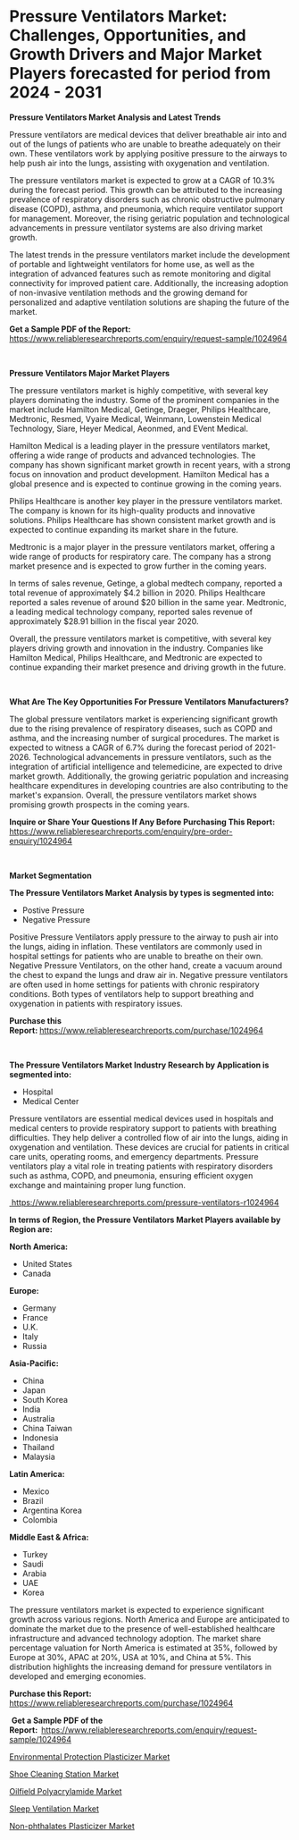 <p><h1>Pressure Ventilators Market: Challenges, Opportunities, and Growth Drivers and Major Market Players forecasted for period from 2024 - 2031</h1></p><p><strong>Pressure Ventilators Market Analysis and Latest Trends</strong></p>
<p><p>Pressure ventilators are medical devices that deliver breathable air into and out of the lungs of patients who are unable to breathe adequately on their own. These ventilators work by applying positive pressure to the airways to help push air into the lungs, assisting with oxygenation and ventilation.</p><p>The pressure ventilators market is expected to grow at a CAGR of 10.3% during the forecast period. This growth can be attributed to the increasing prevalence of respiratory disorders such as chronic obstructive pulmonary disease (COPD), asthma, and pneumonia, which require ventilator support for management. Moreover, the rising geriatric population and technological advancements in pressure ventilator systems are also driving market growth.</p><p>The latest trends in the pressure ventilators market include the development of portable and lightweight ventilators for home use, as well as the integration of advanced features such as remote monitoring and digital connectivity for improved patient care. Additionally, the increasing adoption of non-invasive ventilation methods and the growing demand for personalized and adaptive ventilation solutions are shaping the future of the market.</p></p>
<p><strong>Get a Sample PDF of the Report:&nbsp;</strong> <a href="https://www.reliableresearchreports.com/enquiry/request-sample/1024964">https://www.reliableresearchreports.com/enquiry/request-sample/1024964</a></p>
<p>&nbsp;</p>
<p><strong>Pressure Ventilators Major Market Players</strong></p>
<p><p>The pressure ventilators market is highly competitive, with several key players dominating the industry. Some of the prominent companies in the market include Hamilton Medical, Getinge, Draeger, Philips Healthcare, Medtronic, Resmed, Vyaire Medical, Weinmann, Lowenstein Medical Technology, Siare, Heyer Medical, Aeonmed, and EVent Medical.</p><p>Hamilton Medical is a leading player in the pressure ventilators market, offering a wide range of products and advanced technologies. The company has shown significant market growth in recent years, with a strong focus on innovation and product development. Hamilton Medical has a global presence and is expected to continue growing in the coming years.</p><p>Philips Healthcare is another key player in the pressure ventilators market. The company is known for its high-quality products and innovative solutions. Philips Healthcare has shown consistent market growth and is expected to continue expanding its market share in the future.</p><p>Medtronic is a major player in the pressure ventilators market, offering a wide range of products for respiratory care. The company has a strong market presence and is expected to grow further in the coming years.</p><p>In terms of sales revenue, Getinge, a global medtech company, reported a total revenue of approximately $4.2 billion in 2020. Philips Healthcare reported a sales revenue of around $20 billion in the same year. Medtronic, a leading medical technology company, reported sales revenue of approximately $28.91 billion in the fiscal year 2020.</p><p>Overall, the pressure ventilators market is competitive, with several key players driving growth and innovation in the industry. Companies like Hamilton Medical, Philips Healthcare, and Medtronic are expected to continue expanding their market presence and driving growth in the future.</p></p>
<p>&nbsp;</p>
<p><strong>What Are The Key Opportunities For Pressure Ventilators Manufacturers?</strong></p>
<p><p>The global pressure ventilators market is experiencing significant growth due to the rising prevalence of respiratory diseases, such as COPD and asthma, and the increasing number of surgical procedures. The market is expected to witness a CAGR of 6.7% during the forecast period of 2021-2026. Technological advancements in pressure ventilators, such as the integration of artificial intelligence and telemedicine, are expected to drive market growth. Additionally, the growing geriatric population and increasing healthcare expenditures in developing countries are also contributing to the market's expansion. Overall, the pressure ventilators market shows promising growth prospects in the coming years.</p></p>
<p><strong>Inquire or Share Your Questions If Any Before Purchasing This Report:</strong> <a href="https://www.reliableresearchreports.com/enquiry/pre-order-enquiry/1024964">https://www.reliableresearchreports.com/enquiry/pre-order-enquiry/1024964</a></p>
<p>&nbsp;</p>
<p><strong>Market Segmentation</strong></p>
<p><strong>The Pressure Ventilators Market Analysis by types is segmented into:</strong></p>
<p><ul><li>Postive Pressure</li><li>Negative Pressure</li></ul></p>
<p><p>Positive Pressure Ventilators apply pressure to the airway to push air into the lungs, aiding in inflation. These ventilators are commonly used in hospital settings for patients who are unable to breathe on their own. Negative Pressure Ventilators, on the other hand, create a vacuum around the chest to expand the lungs and draw air in. Negative pressure ventilators are often used in home settings for patients with chronic respiratory conditions. Both types of ventilators help to support breathing and oxygenation in patients with respiratory issues.</p></p>
<p><strong>Purchase this Report:&nbsp;</strong><a href="https://www.reliableresearchreports.com/purchase/1024964">https://www.reliableresearchreports.com/purchase/1024964</a></p>
<p>&nbsp;</p>
<p><strong>The Pressure Ventilators Market Industry Research by Application is segmented into:</strong></p>
<p><ul><li>Hospital</li><li>Medical Center</li></ul></p>
<p><p>Pressure ventilators are essential medical devices used in hospitals and medical centers to provide respiratory support to patients with breathing difficulties. They help deliver a controlled flow of air into the lungs, aiding in oxygenation and ventilation. These devices are crucial for patients in critical care units, operating rooms, and emergency departments. Pressure ventilators play a vital role in treating patients with respiratory disorders such as asthma, COPD, and pneumonia, ensuring efficient oxygen exchange and maintaining proper lung function.</p></p>
<p><a href="https://www.reliableresearchreports.com/pressure-ventilators-r1024964">&nbsp;https://www.reliableresearchreports.com/pressure-ventilators-r1024964</a></p>
<p><strong>In terms of Region, the Pressure Ventilators Market Players available by Region are:</strong></p>
<p>
    <p> <strong> North America: </strong>
        <ul>
            <li>United States</li>
            <li>Canada</li>
        </ul>
        </p> 
    <p> <strong> Europe: </strong>
        <ul>
            <li>Germany</li>
            <li>France</li>
            <li>U.K.</li>
            <li>Italy</li>
            <li>Russia</li>
        </ul>
        </p> 
    <p> <strong> Asia-Pacific: </strong>
        <ul>
            <li>China</li>
            <li>Japan</li>
            <li>South Korea</li>
            <li>India</li>
            <li>Australia</li>
            <li>China Taiwan</li>
            <li>Indonesia</li>
            <li>Thailand</li>
            <li>Malaysia</li>
        </ul>
        </p> 
    <p> <strong> Latin America: </strong>
        <ul>
            <li>Mexico</li>
            <li>Brazil</li>
            <li>Argentina Korea</li>
            <li>Colombia</li>
        </ul>
        </p> 
    <p> <strong> Middle East & Africa: </strong>
        <ul>
            <li>Turkey</li>
            <li>Saudi</li>
            <li>Arabia</li>
            <li>UAE</li>
            <li>Korea</li>
        </ul>
    </p>
    </p>
<p><p>The pressure ventilators market is expected to experience significant growth across various regions. North America and Europe are anticipated to dominate the market due to the presence of well-established healthcare infrastructure and advanced technology adoption. The market share percentage valuation for North America is estimated at 35%, followed by Europe at 30%, APAC at 20%, USA at 10%, and China at 5%. This distribution highlights the increasing demand for pressure ventilators in developed and emerging economies.</p></p>
<p><strong>Purchase this Report: </strong><a href="https://www.reliableresearchreports.com/purchase/1024964">https://www.reliableresearchreports.com/purchase/1024964</a></p>
<p>&nbsp;<strong>Get a Sample PDF of the Report:&nbsp;&nbsp;</strong><a href="https://www.reliableresearchreports.com/enquiry/request-sample/1024964">https://www.reliableresearchreports.com/enquiry/request-sample/1024964</a></p>
<p><strong></strong></p>
<p><p><a href="https://issuu.com/reportprime-2/docs/environmental-protection-plasticizer-market-size-2">Environmental Protection Plasticizer Market</a></p><p><a href="https://github.com/gamblestampleyjenny50m5sl6/Market-Research-Report-List-2/blob/main/shoe-cleaning-station-market.md">Shoe Cleaning Station Market</a></p><p><a href="https://issuu.com/reportprime-2/docs/oilfield-polyacrylamide-market-size-2030.pptx">Oilfield Polyacrylamide Market</a></p><p><a href="https://github.com/nicholepatriciadoylenwnrjr0/Market-Research-Report-List-2/blob/main/sleep-ventilation-market.md">Sleep Ventilation Market</a></p><p><a href="https://issuu.com/reportprime-2/docs/non-phthalates-plasticizer-market-size-2030.pptx">Non-phthalates Plasticizer Market</a></p></p>